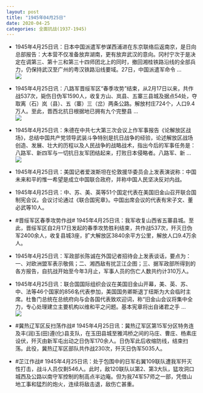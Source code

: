 ```yaml
---
layout: post
title: "1945年04月25日"
date: 2020-04-25
categories: 全面抗战(1937-1945)
---
```


<meta name="referrer" content="no-referrer" />

- 1945年4月25日讯：日本中国派遣军参谋西浦进在东京联络后返南京，是日向总部报告：大本营不仅准备放弃湖南，更有放弃武汉的意向。冈村宁次于是决定在调第三、第十三和第三十四师团北上的同时，撤回湘桂铁路沿线的全部兵力，仍保持武汉至广州的粤汉铁路沿线要域。27日，中国派遣军命令 ... <br/><img src="https://wx3.sinaimg.cn/large/aca367d8ly1ge6ba5crbsj20c8090jrf.jpg" />

- 1945年4月25日讯：八路军晋绥军区“春季攻势”结束，从2月17日以来，共作战537次，毙伤日伪军1590人，收复方山、岚县、五寨三县城及据点54处，夺取离（石）岚（县）、五（寨）三（岔）两条公路。解放村庄724个，人口9.4万人。至此，晋西北抗日根据地已拥有九个完整县 ... <br/><img src="https://wx2.sinaimg.cn/large/aca367d8ly1ge69jp0tq8j20c8090glo.jpg" />

- 1945年4月25日讯：朱德在中共七大第三次会议上作军事报告《论解放区战场》，总结中国共产党领导武装斗争特别是抗日战争的经验，论述解放区战场创造、发展、壮大的历程以及人民战争的战略战术，指出今后的军事任务是：八路军、新四军与一切抗日友军团结起来，打败日本侵略者。八路军、新 ... <br/><img src="https://wx2.sinaimg.cn/large/aca367d8ly1ge67t8zi80j20c809zaa4.jpg" />

- 1945年4月25日讯：美国记者爱泼斯坦在伦敦援华委员会上发表演说称：中国未来和平的惟一希望是成立中国联合政府，并称中国人民坚决反对内战。 

- 1945年4月25日讯：中、苏、美、英等51个国定代表在美国旧金山召开联合国制宪会议。会议讨论通过《联合国宪章》。中国出席会议的代表有宋子文、董必武等10人。 

- #晋绥军区春季攻势作战# 1945年4月25日讯：我军收复山西省五寨县城。至此，晋绥军区自2月17日发起的春季攻势胜利结束，共作战537次，歼灭日伪军2400余人，收复县城3座，扩大解放区3840余平方公里，解放人口9.4万余人。 

- 1945年4月25日讯：军政部长陈诚在外国记者招待会上发表谈话，要点为：一、对欧洲盟军表示敬佩；二、湘西敌有扰芷江企图；三、据军政部所得到的各方报告，自抗战开始至今年3月止，军事人员的伤亡人数共约计310万人。 

- 1945年4月25日讯：联合国国际组织会议在美国旧金山开幕，美、英、苏、中、法等46个国家的856名代表参加，美国国务卿斯退丁纽斯为大会临时主席。杜鲁门总统在总统府向与会各国代表致欢迎词，称“旧金山会议将集中全力，专心处理建立主要机构以维和平之问题。基本宪章将出自诸君之手 ... <br/><img src="https://wx3.sinaimg.cn/large/aca367d8ly1ge5txn992kj20c809z74c.jpg" />

- #冀热辽军区反扫荡作战# 1945年4月25日讯：冀热辽军区第15军分区特务连及丰(润)玉(田)遵(化)县支队，在玉田县城至雅鸿桥之间的马庄、曹庄、杨素庄设伏，歼灭由新军屯出动之日伪军170余人。日伪军此后收缩防线，结束扫荡。此役，冀热辽军区部队共作战230次，歼灭日伪军5035人。 

- #芷江作战# 1945年4月25日讯：处于包围中的日军右翼109联队遭我军歼灭性打击，战斗人员仅剩546人。此时，敌120联队以第2、第3大队，猛攻洞口城西及公路以南守军控制的制高点半边庵。但为我74军57师之一部，凭借山地工事和猛烈的炮火，连续将敌击退，敌伤亡甚重。 

